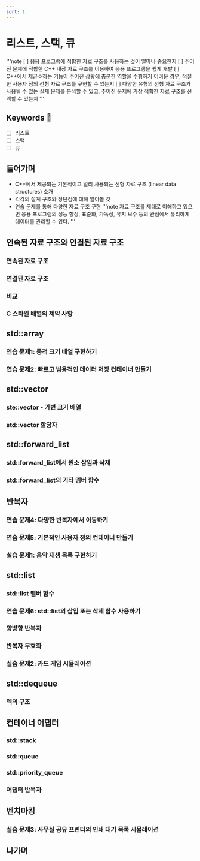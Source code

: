 ```yaml
---
sort: 1
---
```


# 리스트, 스택, 큐
'''note
[ ] 응용 프로그램에 적합한 자료 구조를 사용하는 것이 얼마나 중요한지
[ ] 주어진 문제에 적합한 C++ 내장 자료 구조를 이용하여 응용 프로그램을 쉽게 개발
[ ] C++에서 제곧ㅇ하는 기능이 주어진 상황에 충분한 역할을 수행하기 어려운 경우, 적절한 사용자 정의 선형 자료 구조를 구현할 수 있는지
[ ] 다양한 유형의 선형 자료 구조가 사용될 수 있는 실제 문제를 분석할 수 있고, 주어진 문제에 가장 적합한 자료 구조를 선액할 수 있는지
'''

## Keywords :key:

- [ ] 리스트
- [ ] 스택
- [ ] 큐

## 들어가며
- C++에서 제공되는 기본적이고 널리 사용되는 선형 자료 구조 (linear data structures) 소개
- 각각의 설계 구조와 장단점에 대해 알아볼 것
- 연습 문제를 통해 다양한 자료 구조 구현
'''note
자료 구조를 제대로 이해하고 있으면 응용 프로그램의 성능 향상, 표준화, 가독성, 유지 보수 등의 관점에서 유리하게 데이터를 관리할 수 있다.
'''

## 연속된 자료 구조와 연결된 자료 구조
### 연속된 자료 구조
### 연결된 자료 구조
### 비교
### C 스타일 배열의 제약 사항

## std::array
### 연습 문제1: 동적 크기 배열 구현하기
### 연습 문제2: 빠르고 범용적인 데이터 저장 컨테이너 만들기

## std::vector
### ste::vector - 가변 크기 배열
### std::vector 할당자

## std::forward_list
### std::forward_list에서 원소 삽입과 삭제
### std::forward_list의 기타 멤버 함수

## 반복자
### 연습 문제4: 다양한 반복자에서 이동하기
### 연습 문제5: 기본적인 사용자 정의 컨테이너 만들기
### 실습 문제1: 음악 재생 목록 구현하기

## std::list
### std::list 멤버 함수
### 연습 문제6: std::list의 삽입 또는 삭제 함수 사용하기
### 양방향 반복자
### 반복자 무효화
### 실습 문제2: 카드 게임 시뮬레이션

## std::dequeue
### 덱의 구조

## 컨테이너 어댑터
### std::stack
### std::queue
### std::priority_queue
### 어댑터 반복자

## 벤치마킹
### 실습 문제3: 사무실 공유 프린터의 인쇄 대기 목록 시뮬레이션

## 나가며

